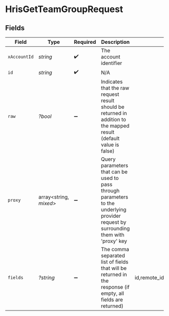 # HrisGetTeamGroupRequest


## Fields

| Field                                                                                                                                | Type                                                                                                                                 | Required                                                                                                                             | Description                                                                                                                          | Example                                                                                                                              |
| ------------------------------------------------------------------------------------------------------------------------------------ | ------------------------------------------------------------------------------------------------------------------------------------ | ------------------------------------------------------------------------------------------------------------------------------------ | ------------------------------------------------------------------------------------------------------------------------------------ | ------------------------------------------------------------------------------------------------------------------------------------ |
| `xAccountId`                                                                                                                         | *string*                                                                                                                             | :heavy_check_mark:                                                                                                                   | The account identifier                                                                                                               |                                                                                                                                      |
| `id`                                                                                                                                 | *string*                                                                                                                             | :heavy_check_mark:                                                                                                                   | N/A                                                                                                                                  |                                                                                                                                      |
| `raw`                                                                                                                                | *?bool*                                                                                                                              | :heavy_minus_sign:                                                                                                                   | Indicates that the raw request result should be returned in addition to the mapped result (default value is false)                   |                                                                                                                                      |
| `proxy`                                                                                                                              | array<string, *mixed*>                                                                                                               | :heavy_minus_sign:                                                                                                                   | Query parameters that can be used to pass through parameters to the underlying provider request by surrounding them with 'proxy' key |                                                                                                                                      |
| `fields`                                                                                                                             | *?string*                                                                                                                            | :heavy_minus_sign:                                                                                                                   | The comma separated list of fields that will be returned in the response (if empty, all fields are returned)                         | id,remote_id,name,type,parent_ids,remote_parent_ids,owner_ids,remote_owner_ids                                                       |